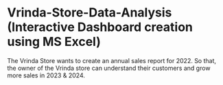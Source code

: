 #  Vrinda-Store-Data-Analysis (Interactive Dashboard creation using MS Excel)

The Vrinda Store wants to create an annual sales report for 2022. So that, the owner of the Vrinda store can understand their customers and grow more sales in 2023 & 2024.
